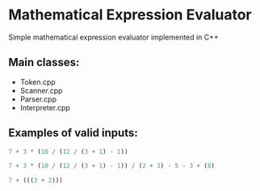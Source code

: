# Mathematical Expression Evaluator
Simple mathematical expression evaluator implemented in C++

## Main classes:
* Token.cpp
* Scanner.cpp
* Parser.cpp
* Interpreter.cpp

## Examples of valid inputs:

```python
7 + 3 * (10 / (12 / (3 + 1) - 1))

7 + 3 * (10 / (12 / (3 + 1) - 1)) / (2 + 3) - 5 - 3 + (8)

7 + (((3 + 2)))
```
